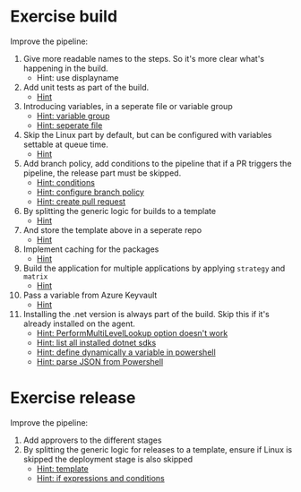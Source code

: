 # Exercise build
Improve the pipeline:
1. Give more readable names to the steps. So it's more clear what's happening in the build.
   - Hint: use displayname
1. Add unit tests as part of the build.
   - [Hint](https://learn.microsoft.com/en-us/dotnet/core/tools/dotnet-test)
1. Introducing variables, in a seperate file or variable group
   - [Hint: variable group](https://learn.microsoft.com/en-us/azure/devops/pipelines/library/variable-groups)
   - [Hint: seperate file](https://learn.microsoft.com/en-us/azure/devops/pipelines/yaml-schema/variables-template)
1. Skip the Linux part by default, but can be configured with variables settable at queue time.
   - [Hint](https://learn.microsoft.com/en-us/azure/devops/pipelines/yaml-schema/parameters)
1. Add branch policy, add conditions to the pipeline that if a PR triggers the pipeline, the release part must be skipped.
   - [Hint: conditions](https://learn.microsoft.com/en-us/azure/devops/pipelines/process/conditions)
   - [Hint: configure branch policy](https://learn.microsoft.com/en-us/azure/devops/repos/git/branch-policies)
   - [Hint: create pull request](https://learn.microsoft.com/en-us/azure/devops/repos/git/pull-requests)
1. By splitting the generic logic for builds to a template
   - [Hint](https://learn.microsoft.com/en-us/azure/devops/pipelines/process/templates)
1. And store the template above in a seperate repo
   - [Hint](https://learn.microsoft.com/en-us/azure/devops/pipelines/process/resources)
1. Implement caching for the packages
   - [Hint](https://learn.microsoft.com/en-us/azure/devops/pipelines/release/caching)
1. Build the application for multiple applications by applying `strategy` and `matrix` 
   - [Hint](https://docs.microsoft.com/en-us/azure/devops/pipelines/customize-pipeline#build-across-multiple-platforms)
1. Pass a variable from Azure Keyvault
   - [Hint](https://thomasthornton.cloud/2021/06/24/storing-and-retrieving-secrets-in-azure-keyvault-with-variable-groups-in-azure-devops-pipelines)
1. Installing the .net version is always part of the build. Skip this if it's already installed on the agent.
   - [Hint: PerformMultiLevelLookup option doesn't work](https://learn.microsoft.com/en-us/azure/devops/pipelines/tasks/reference/use-dotnet-v2?view=azure-pipelines#inputs)
   - [Hint: list all installed dotnet sdks](https://learn.microsoft.com/en-us/dotnet/core/install/how-to-detect-installed-versions)
   - [Hint: define dynamically a variable in powershell](https://learn.microsoft.com/en-us/azure/devops/pipelines/process/variables)
   - [Hint: parse JSON from Powershell](https://techcommunity.microsoft.com/t5/core-infrastructure-and-security/parsing-json-with-powershell/ba-p/2768721)

# Exercise release
Improve the pipeline:
1. Add approvers to the different stages
1. By splitting the generic logic for releases to a template, ensure if Linux is skipped the deployment stage is also skipped
   - [Hint: template](https://learn.microsoft.com/en-us/azure/devops/pipelines/process/templates)
   - [Hint: if expressions and conditions](https://devblogs.microsoft.com/premier-developer/azure-devops-pipelines-if-expressions-and-conditions)
